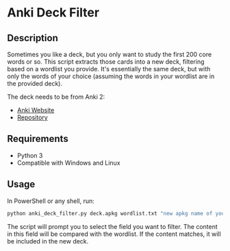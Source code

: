 # Anki Deck Filter

## Description

Sometimes you like a deck, but you only want to study the first 200 core words or so. This script extracts those cards into a new deck, filtering based on a wordlist you provide. It's essentially the same deck, but with only the words of your choice (assuming the words in your wordlist are in the provided deck). 

The deck needs to be from Anki 2:
* [Anki Website](https://apps.ankiweb.net/)
* [Repository](https://github.com/ankitects/anki)

## Requirements

* Python 3
* Compatible with Windows and Linux

## Usage

In PowerShell or any shell, run:

```bash
python anki_deck_filter.py deck.apkg wordlist.txt "new apkg name of your choice"
```

The script will prompt you to select the field you want to filter. The content in this field will be compared with the wordlist. If the content matches, it will be included in the new deck.